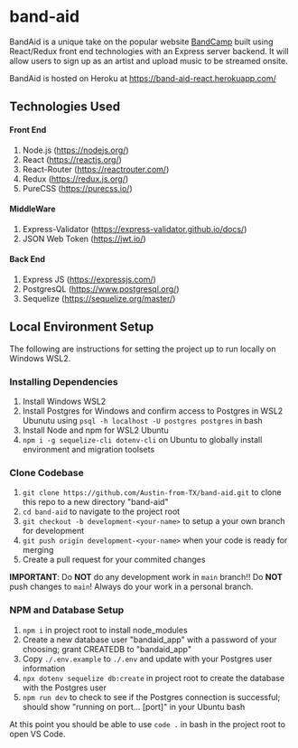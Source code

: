 # band-aid
BandAid is a unique take on the popular website [BandCamp](https://bandcamp.com) built using React/Redux front end technologies with an Express server backend.  It will allow users to sign up as an artist and upload music to be streamed onsite.  

BandAid is hosted on Heroku at https://band-aid-react.herokuapp.com/  

## Technologies Used

#### Front End

1. Node.js (https://nodejs.org/)
1. React (https://reactjs.org/)
1. React-Router (https://reactrouter.com/)
1. Redux (https://redux.js.org/)
1. PureCSS (https://purecss.io/)

#### MiddleWare

1. Express-Validator (https://express-validator.github.io/docs/)
1. JSON Web Token (https://jwt.io/)

#### Back End 

1. Express JS (https://expressjs.com/)
1. PostgresQL (https://www.postgresql.org/)
1. Sequelize (https://sequelize.org/master/)

## Local Environment Setup

The following are instructions for setting the project up to run locally on Windows WSL2.

### Installing Dependencies

1. Install Windows WSL2
1. Install Postgres for Windows and confirm access to Postgres in WSL2 Ubunutu using `psql -h localhost -U postgres postgres` in bash
1. Install Node and npm for WSL2 Ubuntu
1. `npm i -g sequelize-cli dotenv-cli` on Ubuntu to globally install environment and migration toolsets

### Clone Codebase

1. `git clone https://github.com/Austin-from-TX/band-aid.git` to clone this repo to a new directory "band-aid"
1. `cd band-aid` to navigate to the project root
1. `git checkout -b development-<your-name>` to setup a your own branch for development
1. `git push origin development-<your-name>` when your code is ready for merging
1. Create a pull request for your commited changes 

**IMPORTANT**: Do **NOT** do any development work in `main` branch!! Do **NOT** push changes to `main`! Always do your work in a personal branch.  


### NPM and Database Setup

1. `npm i` in project root to install node_modules
1. Create a new database user "bandaid_app" with a password of your choosing; grant CREATEDB to "bandaid_app"
1. Copy `./.env.example` to `./.env` and update with your Postgres user information
1. `npx dotenv sequelize db:create` in project root to create the database with the Postgres user
1. `npm run dev` to check to see if the Postgres connection is successful; should show "running on port... [port]" in your Ubuntu bash

At this point you should be able to use `code .` in bash in the project root to open VS Code.

